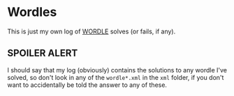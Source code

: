 
# Wordles

This is just my own log of [WORDLE][] solves (or fails, if any).

## SPOILER ALERT

I should say that my log (obviously) contains the solutions to any wordle I've
solved, so don't look in any of the `wordle*.xml` in the `xml` folder, if you
don't want to accidentally be told the answer to any of these.

[WORDLE]: https://www.powerlanguage.co.uk/wordle/


